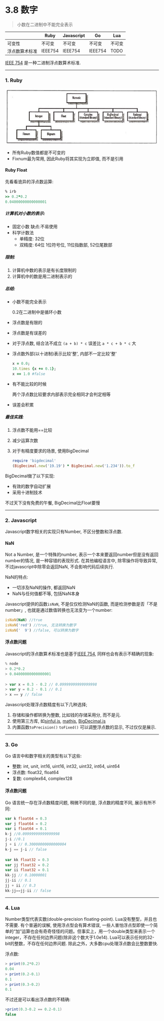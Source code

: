 # 3.8 数字

> 小数在二进制中不能完全表示

|                | Ruby    | Javascript | Go                | Lua               |
|----------------|---------|------------|-------------------|-------------------|
| 可变性         | 不可变  | 不可变     | 不可变<!--TODO--> | 不可变<!--TODO--> |
| 浮点数算术标准 | IEEE754 | IEEE754    | IEEE754           | TODO              |

[IEEE 754](https://zh.wikipedia.org/wiki/IEEE_754) 是一种二进制浮点数算术标准.

---

### 1. Ruby

![Ruby Numeric -from《The Ruby Programming Language》](/images/ruby_numeric.jpg)

* 所有Ruby数值都是不可变的
* Fixnum最为常用, 因此Ruby将其实现为立即值, 而不是引用

#### Ruby Float

先看看诡异的浮点数运算:

```ruby
% irb
>> 0.2*0.2
0.04000000000000001
```

##### 计算机对小数的表示:

* 固定小数 缺点:不易使用
* 科学计数法
  * 单精度: 32位
  * 双精度: 64位
    1位符号位, 11位指数部, 52位尾数部

##### 限制:

1. 计算机中数的表示是有长度限制的
2. 计算机中的数是用二进制表示的

##### 总结:

* 小数不能完全表示

  0.2在二进制中是循环小数

* 浮点数是有限的
* 浮点数是有误差的
* 对于浮点数, 结合法不成立 `(a + b) * c` 误差比 `a * c + b * c` 大
* 浮点数外部(以十进制)表示比较'整', 内部不一定比较'整'

  ```ruby
  x = 0.0;
  10.times {x += 0.1};
  x == 1.0 #false
  ```

* 有不能比较的时候

  两个浮点数比较要求内部表示完全相同才会判定相等

* 误差会积累

##### 最佳实践:

1. 浮点数不能用==比较
2. 减少运算次数
3. 对于有精度要求的场景, 使用BigDecimal

   ```ruby
   require 'bigdecimal'
   (BigDecimal.new('19.19') * BigDecimal.new('1.234')).to_f
   ```

  BigDecimal做了以下实现:
  * 有效的数字自动扩展
  * 采用十进制技术

  不过天下没有免费的午餐, BigDecimal比Float要慢

---

### 2. Javascript

Javascript数字相关的实现只有Number, 不区分整数和浮点数.

#### NaN

Not a Number, 是一个特殊的number, 表示一个本来要返回number但是没有返回number的情况, 是一种容错的表现形式.
在其他编程语言中, 除零操作将导致异常, 不过javascript中除零会返回NaN, 不会影响代码后续执行.

NaN的特点:

* 一切涉及NaN的操作, 都返回NaN
* NaN与任何值都不等, 包括NaN本身

Javascript提供的函数`isNaN`, 不是仅仅检测NaN的函数, 而是检测参数是否「不是number」, 也就是通过数值转换也无法变为一个number:

```javascript
isNaN(NaN) //true
isNaN('red') //true, 无法转换为数字
isNaN('  9') //false, 可以转换为数字
```

#### 浮点数问题

Javascript的浮点数算术标准也是基于[IEEE 754](https://zh.wikipedia.org/wiki/IEEE_754), 同样也会有表示不精确的现象:

```javascript
% node
> 0.2*0.2
> 0.04000000000000001

> var x = 0.3 - 0.2 // 0.09999999999999998
> var y = 0.2 - 0.1 // 0.1
> x == y // false
```

Javascript处理浮点数精度有以下几种选择;

1. 存储和操作都转换为整数, 比如钱的存储采用分, 而不是元.
2. 使用第三方库, 如[sinful.js](https://github.com/guipn/sinful.js), [mathjs](http://mathjs.org/), [BigDecimal.js](https://github.com/dtrebbien/BigDecimal.js)
3. 内置函数`toPrecision()` `toFixed()` 可以调整浮点数的显示, 不过仅仅是展示.

---

### 3. Go

Go 语言中和数字相关的类型有以下这些:

* 整数: int, unit, int16, uint16, int32, uint32, int64, uint64
* 浮点数: float32, float64
* 复数: complex64, complex128

#### 浮点数问题

Go 语言统一存在浮点数精度问题, 稍微不同的是, 浮点数的精度不同, 展示有所不同:

```go
var k float64 = 0.3
var j float64 = 0.2
var i float64 = 0.1
k-j //0.09999999999999998
j-i //0.1
j + i // 0.30000000000000004
k-j == j-i // false

var kk float32 = 0.3
var jj float32 = 0.2
var ii float32 = 0.1
kk-jj // 0.10000001
jj-ii // 0.1
jj + ii // 0.3
kk-jj==jj-ii // false
```

---

### 4. Lua

Number类型代表实数(double-precision floating-point). Lua没有整型，并且也不需要. 有个普遍的误解, 使用浮点型会有算术错误, 一些人害怕浮点型即使一个简单的“加”运算也会有奇奇怪怪的问题。但事实上，用一个double类型来表示一个integer，不存在任何边界问题(除非这个数大于1.0e14). Lua可以表示任何的32-bit的整数，不存在任何边界问题. 除此之外，大多数cpu处理浮点数会比整数要快.

浮点数:

```lua
> print(0.2*0.2)
0.04
> print(0.2-0.1)
0.1
> print(0.3-0.2)
0.1
```

不过还是可以看出浮点数的不精确:

```lua
>print(0.3-0.2 == 0.2-0.1)
false
```
